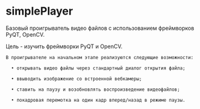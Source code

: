 # simplePlayer

Базовый проигрыватель видео файлов с использованием фреймворков PyQT, OpenCV.

Цель - изучить фреймворки PyQT и OpenCV.

    В проигрывателе на начальном этапе реализуются следующие возможности:

      • открывать видео файлы через стандартный диалог открытия файла;

      • ввыводить изображение со встроенной вебкамеры;

      • ставить на паузу и возобновлять воспроизведение видеофайлов;

      • покадровая перемотка на один кадр вперед/назад в режиме паузы.

